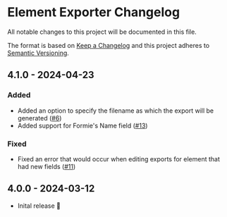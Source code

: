 # Element Exporter Changelog

All notable changes to this project will be documented in this file.

The format is based on [Keep a Changelog](http://keepachangelog.com/) and this project adheres to [Semantic Versioning](http://semver.org/).

## 4.1.0 - 2024-04-23
### Added
- Added an option to specify the filename as which the export will be generated ([#6](https://github.com/studioespresso/craft-exporter/issues/6))
- Added support for Formie's Name field ([#13](https://github.com/studioespresso/craft-exporter/issues/13))

### Fixed
- Fixed an error that would occur when editing exports for element that had new fields ([#11](https://github.com/studioespresso/craft-exporter/issues/11))

## 4.0.0 - 2024-03-12
- Inital release 🚀

